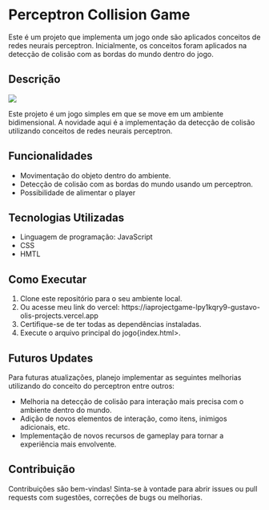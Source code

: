 <h1>Perceptron Collision Game</h1>

<p>Este é um projeto que implementa um jogo onde são aplicados conceitos de redes neurais perceptron. Inicialmente, os conceitos foram aplicados na detecção de colisão com as bordas do mundo dentro do jogo.</p>

<h2>Descrição</h2>
<img src="https://s9.gifyu.com/images/SFcua.png">

<p>Este projeto é um jogo simples em que  se move em um ambiente bidimensional. A novidade aqui é a implementação da detecção de colisão utilizando conceitos de redes neurais perceptron.</p>

<h2>Funcionalidades</h2>

<ul>
  <li>Movimentação do objeto dentro do ambiente.</li>
  <li>Detecção de colisão com as bordas do mundo usando um perceptron.</li>
  <li>Possibilidade de alimentar o player</li>
</ul>

<h2>Tecnologias Utilizadas</h2>

<ul>
  <li>Linguagem de programação: JavaScript</li>
  <li>CSS</li>
  <li>HMTL</li>
</ul>

<h2>Como Executar</h2>

<ol>
  <li>Clone este repositório para o seu ambiente local.</li>
  <li>Ou acesse meu link do vercel: https://iaprojectgame-lpy1kqry9-gustavo-olis-projects.vercel.app</li>
  <li>Certifique-se de ter todas as dependências instaladas.</li>
  <li>Execute o arquivo principal do jogo{index.html>.</li>
</ol>
<h2>Futuros Updates</h2>

<p>Para futuras atualizações, planejo implementar as seguintes melhorias utilizando do conceito do perceptron entre outros:</p>

<ul>
  <li>Melhoria na detecção de colisão para interação mais precisa com o ambiente dentro do mundo.</li>
  <li>Adição de novos elementos de interação, como itens, inimigos adicionais, etc.</li>
  <li>Implementação de novos recursos de gameplay para tornar a experiência mais envolvente.</li>
</ul>

<h2>Contribuição</h2>

<p>Contribuições são bem-vindas! Sinta-se à vontade para abrir issues ou pull requests com sugestões, correções de bugs ou melhorias.</p>

